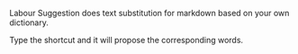 Labour Suggestion does text substitution for markdown based on your own dictionary.

Type the shortcut and it will propose the corresponding words.